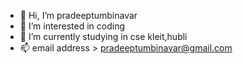 - 👋 Hi, I’m pradeeptumbinavar
- 👀 I’m interested in coding
- 🌱 I’m currently studying in cse kleit,hubli
- 📫 email address > pradeeptumbinavar@gmail.com

<!---
pradeeptumbinavar/pradeeptumbinavar is a ✨ special ✨ repository because its `README.md` (this file) appears on your GitHub profile.
You can click the Preview link to take a look at your changes.
--->
